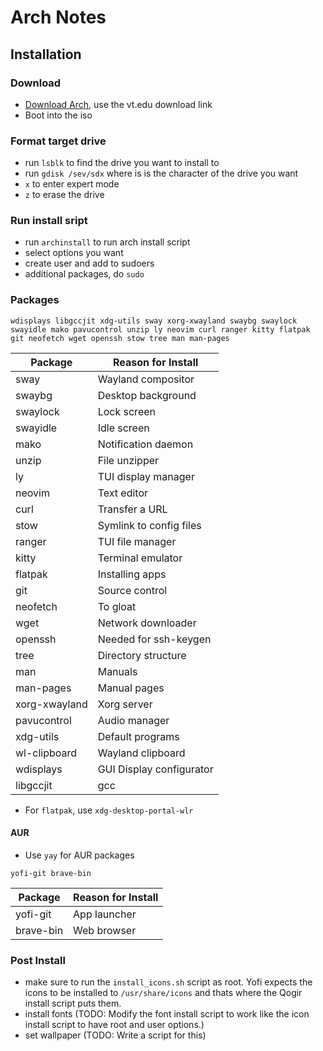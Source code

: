 # Arch Notes

## Installation

### Download

- [Download Arch](https://archlinux.org/download/), use the vt.edu download link
- Boot into the iso

### Format target drive

- run `lsblk` to find the drive you want to install to
- run `gdisk /sev/sdx` where is is the character of the drive you want
- `x` to enter expert mode
- `z` to erase the drive

### Run install sript

- run `archinstall` to run arch install script 
- select options you want
- create user and add to sudoers
- additional packages, do `sudo`

### Packages

`wdisplays libgccjit xdg-utils sway xorg-xwayland swaybg swaylock swayidle mako pavucontrol unzip ly neovim curl ranger kitty flatpak git neofetch wget openssh stow tree man man-pages`

| Package       | Reason for Install       |
|---------------|--------------------------|
| sway          | Wayland compositor       
| swaybg        | Desktop background
| swaylock      | Lock screen
| swayidle      | Idle screen
| mako          | Notification daemon
| unzip         | File unzipper
| ly            | TUI display manager
| neovim        | Text editor
| curl          | Transfer a URL
| stow          | Symlink to config files
| ranger        | TUI file manager
| kitty         | Terminal emulator
| flatpak       | Installing apps
| git           | Source control
| neofetch      | To gloat
| wget          | Network downloader
| openssh       | Needed for ssh-keygen
| tree          | Directory structure
| man           | Manuals
| man-pages     | Manual pages
| xorg-xwayland | Xorg server
| pavucontrol   | Audio manager
| xdg-utils     | Default programs
| wl-clipboard  | Wayland clipboard
| wdisplays     | GUI Display configurator
| libgccjit     | gcc

- For `flatpak`, use `xdg-desktop-portal-wlr`

#### AUR

- Use `yay` for AUR packages

`yofi-git brave-bin`

| Package     | Reason for Install |
|-------------|--------------------|
| yofi-git    | App launcher
| brave-bin   | Web browser

### Post Install

- make sure to run the `install_icons.sh` script as root. Yofi expects the icons to be installed to `/usr/share/icons` and thats where the Qogir install script puts them.
- install fonts (TODO: Modify the font install script to work like the icon install script to have root and user options.)
- set wallpaper (TODO: Write a script for this)

